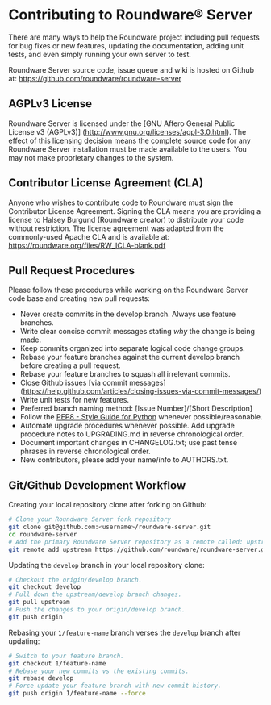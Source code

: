 # Contributing to Roundware® Server

There are many ways to help the Roundware project including pull requests for bug fixes or new
features, updating the documentation, adding unit tests, and even simply running your own server to
test.

Roundware Server source code, issue queue and wiki is hosted on Github at:
https://github.com/roundware/roundware-server

## AGPLv3 License

Roundware Server is licensed under the [GNU Affero General Public License v3 (AGPLv3)]
(http://www.gnu.org/licenses/agpl-3.0.html). The effect of this licensing decision means the
complete source code for any Roundware Server installation must be made available to the users. You
may not make proprietary changes to the system.

## Contributor License Agreement (CLA)

Anyone who wishes to contribute code to Roundware must sign the Contributor License Agreement.
Signing the CLA means you are providing a license to Halsey Burgund (Roundware creator) to distribute
your code without restriction. The license agreement was adapted from the commonly-used Apache
CLA and is available at: https://roundware.org/files/RW_ICLA-blank.pdf

## Pull Request Procedures

Please follow these procedures while working on the Roundware Server code base and creating new
pull requests:

* Never create commits in the develop branch. Always use feature branches.
* Write clear concise commit messages stating *why* the change is being made.
* Keep commits organized into separate logical code change groups.
* Rebase your feature branches against the current develop branch before creating a pull request.
* Rebase your feature branches to squash all irrelevant commits.
* Close Github issues [via commit messages]
(https://help.github.com/articles/closing-issues-via-commit-messages/)
* Write unit tests for new features.
* Preferred branch naming method: [Issue Number]/[Short Description]
* Follow the [PEP8 - Style Guide for Python](https://www.python.org/dev/peps/pep-0008/) whenever
  possible/reasonable.
* Automate upgrade procedures whenever possible. Add upgrade procedure notes to UPGRADING.md in
  reverse chronological order.
* Document important changes in CHANGELOG.txt; use past tense phrases in reverse chronological
  order.
* New contributors, please add your name/info to AUTHORS.txt.

## Git/Github Development Workflow
Creating your local repository clone after forking on Github:
```bash
# Clone your Roundware Server fork repository
git clone git@github.com:<username>/roundware-server.git
cd roundware-server
# Add the primary Roundware Server repository as a remote called: upstream.
git remote add upstream https://github.com/roundware/roundware-server.git
```

Updating the `develop` branch in your local repository clone:
```bash
# Checkout the origin/develop branch.
git checkout develop
# Pull down the upstream/develop branch changes.
git pull upstream
# Push the changes to your origin/develop branch.
git push origin
```

Rebasing your `1/feature-name` branch verses the `develop` branch after updating:
```bash
# Switch to your feature branch.
git checkout 1/feature-name
# Rebase your new commits vs the existing commits.
git rebase develop
# Force update your feature branch with new commit history.
git push origin 1/feature-name --force
```
